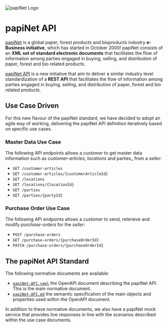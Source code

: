 <!-- markdownlint-disable MD041 -->

![papiNet Logo](./papinet-logo.jpg)

# papiNet API

[papiNet](http://www.papinet.org) is a global paper, forest products and bioproducts industry **e-Business initiative**, which has started in October 2000! papiNet consists of an **XML set of standard electronic documents** that facilitates the flow of information among parties engaged in buying, selling, and distribution of paper, forest and bio related products.

[papiNet API](https://github.com/papinet/papiNet-API) is a new initiative that aim to deliver a similar industry level standardization of a **REST API** that facilitates the flow of information among parties engaged in buying, selling, and distribution of paper, forest and bio related products.

## Use Case Driven

For this new flavour of the papiNet standard, we have decided to adopt an agile way of working, delivering the papiNet API definition iteratively based on specific use cases.

### Master Data Use Case

The following API endpoints allows a _customer_ to get master data information such as _customer-articles_, _locations_ and parties_ from a _seller_:

* `GET /customer-articles`
* `GET /customer-articles/{customerArticleId}`
* `GET /locations`
* `GET /locations/{locationId}`
* `GET /parties`
* `GET /parties/{partyId}`

### Purchase Order Use Case

The following API endpoints allows a _customer_ to send, reterieve and modify _purchase-orders_ for the _seller_:

* `POST /purchase-orders`
* `GET /purchase-orders/{purchaseOrderId}`
* `PATCH /purchase-orders/{purchaseOrderId}`

## The papiNet API Standard

The following normative documents are available:

* [`papiNet-API.yaml`](2.0.0/papiNet-API.yaml) the OpenAPI document describing the papiNet API. This is the main normative document.
* [`papiNet-API.md`](2.0.0/papiNet-API.md) the semantic specification of the main objects and properties used within the OpenAPI document.

In addition to these normative documents, we also have a papiNet mock service that provides live responses in line with the scenarios described within the use case documents.
